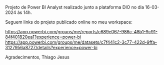 Projeto de Power BI Analyst realizado junto a plataforma DIO no dia 16-03-2024 às 14h.

Seguem links do projeto publicado online no meu workspace:

https://app.powerbi.com/groups/me/reports/c689e067-986c-48b1-9c91-84f401820ea1?experience=power-bi
https://app.powerbi.com/groups/me/datasets/c7f441c2-3c77-422d-9ffa-3127956a8727/details?experience=power-bi

Agradecimentos, 
Thiago Jesus
